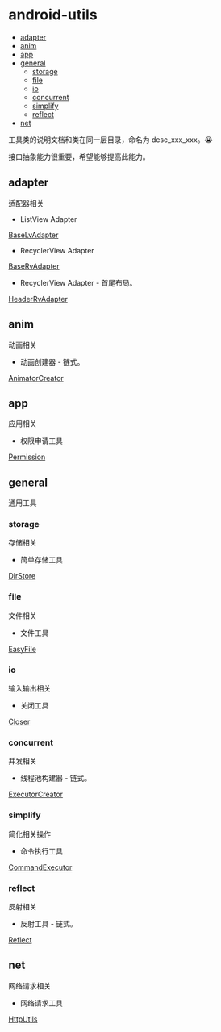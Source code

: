 # android-utils

- [adapter](#adapter)
- [anim](#anim)
- [app](#app)
- [general](#general)
  - [storage](#storage)
  - [file](#file)
  - [io](#io)
  - [concurrent](#concurrent)
  - [simplify](#simplify)
  - [reflect](#reflect)
- [net](#net)

工具类的说明文档和类在同一层目录，命名为 desc_xxx_xxx。😭

接口抽象能力很重要，希望能够提高此能力。

## adapter

适配器相关

- ListView Adapter

[BaseLvAdapter](./utilslib/src/main/java/io/l0neman/utils/adapter/desc_base_lvadapter.md)

- RecyclerView Adapter

[BaseRvAdapter](./utilslib/src/main/java/io/l0neman/utils/adapter/desc_base_rvadapter.md)

- RecyclerView Adapter - 首尾布局。

[HeaderRvAdapter](./utilslib/src/main/java/io/l0neman/utils/adapter/desc_header_rvadapter.md)

## anim

动画相关

- 动画创建器 - 链式。

[AnimatorCreator](./utilslib/src/main/java/io/l0neman/utils/anim/desc_animator_creator.md)

## app

应用相关

- 权限申请工具

[Permission](./utilslib/src/main/java/io/l0neman/utils/app/desc_permission_utils.md)

## general

通用工具

### storage

存储相关

- 简单存储工具

[DirStore](./utilslib/src/main/java/io/l0neman/utils/general/storage/desc_dir_store.md)

### file

文件相关

- 文件工具

[EasyFile](./utilslib/src/main/java/io/l0neman/utils/general/file/desc_easy_file.md)

### io

输入输出相关

- 关闭工具

[Closer](./utilslib/src/main/java/io/l0neman/utils/general/io/desc_closer.md)

### concurrent

并发相关

- 线程池构建器 - 链式。

[ExecutorCreator](./utilslib/src/main/java/io/l0neman/utils/general/concurrent/desc_executor_creator.md)

### simplify

简化相关操作

- 命令执行工具

[CommandExecutor](./utilslib/src/main/java/io/l0neman/utils/general/simplify/desc_command_executor.md)

### reflect

反射相关

- 反射工具 - 链式。

[Reflect](./utilslib/src/main/java/io/l0neman/utils/general/reflect/desc_reflect_utils.md)

## net

网络请求相关

- 网络请求工具

[HttpUtils](./utilslib/src/main/java/io/l0neman/utils/net/desc_http_utils.md)

